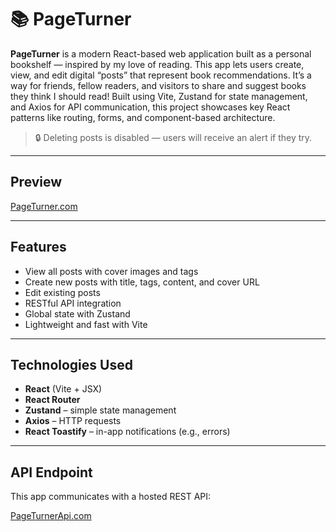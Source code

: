 # 📚 PageTurner

**PageTurner** is a modern React-based web application built as a personal bookshelf — inspired by my love of reading. This app lets users create, view, and edit digital “posts” that represent book recommendations. It’s a way for friends, fellow readers, and visitors to share and suggest books they think I should read! Built using Vite, Zustand for state management, and Axios for API communication, this project showcases key React patterns like routing, forms, and component-based architecture.

> 🔒 Deleting posts is disabled — users will receive an alert if they try.

---

## Preview

[PageTurner.com](https://pageturner-uxax.onrender.com)

---

## Features

- View all posts with cover images and tags
- Create new posts with title, tags, content, and cover URL
- Edit existing posts
- RESTful API integration
- Global state with Zustand
- Lightweight and fast with Vite

---

## Technologies Used

- **React** (Vite + JSX)
- **React Router**
- **Zustand** – simple state management
- **Axios** – HTTP requests
- **React Toastify** – in-app notifications (e.g., errors)

---

## API Endpoint
This app communicates with a hosted REST API:

[PageTurnerApi.com](https://lab5-platform-api-yasthemeen.onrender.com)
